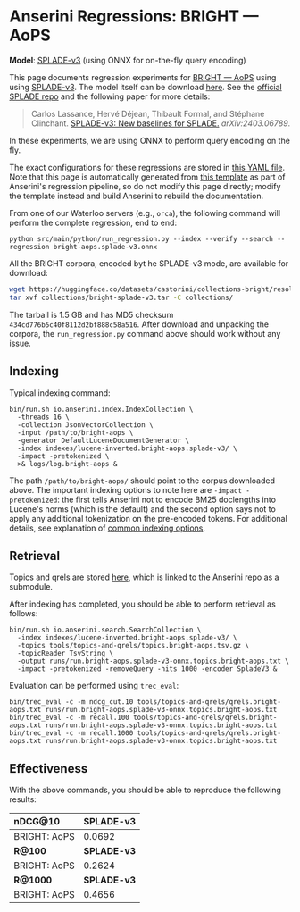 # Anserini Regressions: BRIGHT &mdash; AoPS

**Model**: [SPLADE-v3](https://arxiv.org/abs/2403.06789) (using ONNX for on-the-fly query encoding)

This page documents regression experiments for [BRIGHT &mdash; AoPS](https://brightbenchmark.github.io/) using using [SPLADE-v3](https://arxiv.org/abs/2403.06789).
The model itself can be download [here](https://huggingface.co/naver/splade-v3).
See the [official SPLADE repo](https://github.com/naver/splade) and the following paper for more details:

> Carlos Lassance, Hervé Déjean, Thibault Formal, and Stéphane Clinchant. [SPLADE-v3: New baselines for SPLADE.](https://arxiv.org/abs/2403.06789) _arXiv:2403.06789_.

In these experiments, we are using ONNX to perform query encoding on the fly.

The exact configurations for these regressions are stored in [this YAML file](../../src/main/resources/regression/bright-aops.splade-v3.onnx.yaml).
Note that this page is automatically generated from [this template](../../src/main/resources/docgen/templates/bright-aops.splade-v3.onnx.template) as part of Anserini's regression pipeline, so do not modify this page directly; modify the template instead and build Anserini to rebuild the documentation.

From one of our Waterloo servers (e.g., `orca`), the following command will perform the complete regression, end to end:

```
python src/main/python/run_regression.py --index --verify --search --regression bright-aops.splade-v3.onnx
```

All the BRIGHT corpora, encoded byt he SPLADE-v3 mode, are available for download:

```bash
wget https://huggingface.co/datasets/castorini/collections-bright/resolve/main/bright-splade-v3.tar -P collections/
tar xvf collections/bright-splade-v3.tar -C collections/
```

The tarball is 1.5 GB and has MD5 checksum `434cd776b5c40f8112d2bf888c58a516`.
After download and unpacking the corpora, the `run_regression.py` command above should work without any issue.

## Indexing

Typical indexing command:

```
bin/run.sh io.anserini.index.IndexCollection \
  -threads 16 \
  -collection JsonVectorCollection \
  -input /path/to/bright-aops \
  -generator DefaultLuceneDocumentGenerator \
  -index indexes/lucene-inverted.bright-aops.splade-v3/ \
  -impact -pretokenized \
  >& logs/log.bright-aops &
```

The path `/path/to/bright-aops/` should point to the corpus downloaded above.
The important indexing options to note here are `-impact -pretokenized`: the first tells Anserini not to encode BM25 doclengths into Lucene's norms (which is the default) and the second option says not to apply any additional tokenization on the pre-encoded tokens.
For additional details, see explanation of [common indexing options](../../docs/common-indexing-options.md).

## Retrieval

Topics and qrels are stored [here](https://github.com/castorini/anserini-tools/tree/master/topics-and-qrels), which is linked to the Anserini repo as a submodule.

After indexing has completed, you should be able to perform retrieval as follows:

```
bin/run.sh io.anserini.search.SearchCollection \
  -index indexes/lucene-inverted.bright-aops.splade-v3/ \
  -topics tools/topics-and-qrels/topics.bright-aops.tsv.gz \
  -topicReader TsvString \
  -output runs/run.bright-aops.splade-v3-onnx.topics.bright-aops.txt \
  -impact -pretokenized -removeQuery -hits 1000 -encoder SpladeV3 &
```

Evaluation can be performed using `trec_eval`:

```
bin/trec_eval -c -m ndcg_cut.10 tools/topics-and-qrels/qrels.bright-aops.txt runs/run.bright-aops.splade-v3-onnx.topics.bright-aops.txt
bin/trec_eval -c -m recall.100 tools/topics-and-qrels/qrels.bright-aops.txt runs/run.bright-aops.splade-v3-onnx.topics.bright-aops.txt
bin/trec_eval -c -m recall.1000 tools/topics-and-qrels/qrels.bright-aops.txt runs/run.bright-aops.splade-v3-onnx.topics.bright-aops.txt
```

## Effectiveness

With the above commands, you should be able to reproduce the following results:

| **nDCG@10**                                                                                                  | **SPLADE-v3**|
|:-------------------------------------------------------------------------------------------------------------|-----------|
| BRIGHT: AoPS                                                                                                 | 0.0692    |
| **R@100**                                                                                                    | **SPLADE-v3**|
| BRIGHT: AoPS                                                                                                 | 0.2624    |
| **R@1000**                                                                                                   | **SPLADE-v3**|
| BRIGHT: AoPS                                                                                                 | 0.4656    |
